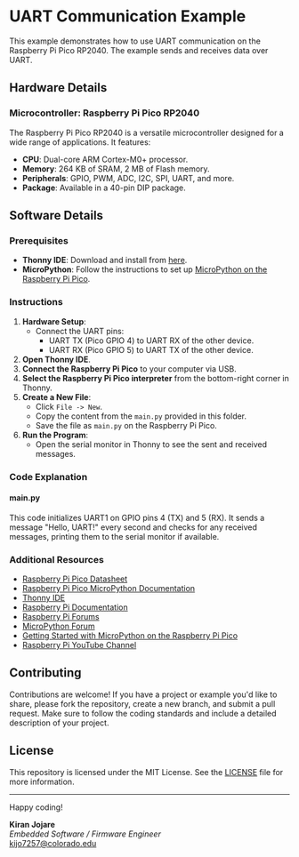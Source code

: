 # UART Communication Example

This example demonstrates how to use UART communication on the Raspberry Pi Pico RP2040. The example sends and receives data over UART.

## Hardware Details

### Microcontroller: Raspberry Pi Pico RP2040

The Raspberry Pi Pico RP2040 is a versatile microcontroller designed for a wide range of applications. It features:
- **CPU**: Dual-core ARM Cortex-M0+ processor.
- **Memory**: 264 KB of SRAM, 2 MB of Flash memory.
- **Peripherals**: GPIO, PWM, ADC, I2C, SPI, UART, and more.
- **Package**: Available in a 40-pin DIP package.

## Software Details

### Prerequisites
- **Thonny IDE**: Download and install from [here](https://thonny.org/).
- **MicroPython**: Follow the instructions to set up [MicroPython on the Raspberry Pi Pico](https://projects.raspberrypi.org/en/projects/getting-started-with-the-pico).

### Instructions

1. **Hardware Setup**:
    - Connect the UART pins:
        - UART TX (Pico GPIO 4) to UART RX of the other device.
        - UART RX (Pico GPIO 5) to UART TX of the other device.
2. **Open Thonny IDE**.
3. **Connect the Raspberry Pi Pico** to your computer via USB.
4. **Select the Raspberry Pi Pico interpreter** from the bottom-right corner in Thonny.
5. **Create a New File**:
    - Click `File -> New`.
    - Copy the content from the `main.py` provided in this folder.
    - Save the file as `main.py` on the Raspberry Pi Pico.
6. **Run the Program**:
    - Open the serial monitor in Thonny to see the sent and received messages.

### Code Explanation

#### main.py
This code initializes UART1 on GPIO pins 4 (TX) and 5 (RX). It sends a message "Hello, UART!" every second and checks for any received messages, printing them to the serial monitor if available.

### Additional Resources
- [Raspberry Pi Pico Datasheet](https://datasheets.raspberrypi.org/pico/pico-datasheet.pdf)
- [Raspberry Pi Pico MicroPython Documentation](https://docs.micropython.org/en/latest/rp2/quickref.html)
- [Thonny IDE](https://thonny.org/)
- [Raspberry Pi Documentation](https://www.raspberrypi.org/documentation/)
- [Raspberry Pi Forums](https://www.raspberrypi.org/forums/)
- [MicroPython Forum](https://forum.micropython.org/)
- [Getting Started with MicroPython on the Raspberry Pi Pico](https://projects.raspberrypi.org/en/projects/getting-started-with-the-pico)
- [Raspberry Pi YouTube Channel](https://www.youtube.com/user/RaspberryPiBeginners)

## Contributing
Contributions are welcome! If you have a project or example you'd like to share, please fork the repository, create a new branch, and submit a pull request. Make sure to follow the coding standards and include a detailed description of your project.

## License
This repository is licensed under the MIT License. See the [LICENSE](LICENSE) file for more information.

---

Happy coding!

**Kiran Jojare**  
*Embedded Software / Firmware Engineer*  
kijo7257@colorado.edu
